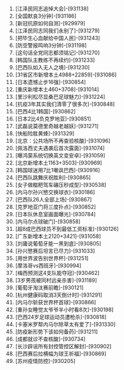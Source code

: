 
1. [江泽民同志追悼大会]-[931138]
1. [全国默哀3分钟]-[931186]
1. [新冠抗原如何自测]-[929979]
1. [江泽民同志同我们永别了]-[931279]
1. [把毕生心血献给中国人民]-[931243]
1. [防空警报鸣响3分钟]-[931198]
1. [这句话全党同志都须铭记]-[931270]
1. [韩国队主教练不再续约]-[931233]
1. [巴西队如入无人之境]-[931230]
1. [31省区市新增本土4988+22859]-[931086]
1. [日本遗憾止步16强]-[930854]
1. [重庆新增本土460+3708]-[931014]
1. [里沙利松尽显桑巴足球魅力]-[931224]
1. [抗疫3年其实我们清零了很多次]-[930848]
1. [巴西4比1韩国]-[930862]
1. [日本2比4负克罗地亚]-[930851]
1. [武磊说莫德里奇越老越妖]-[931271]
1. [快船险胜黄蜂]-[931329]
1. [北京：公共场所不再查验核酸]-[931096]
1. [佩洛西丈夫遇袭后首次露面]-[931074]
1. [曝鸿蒙系统切换英文变安卓]-[931059]
1. [北京新增本土1163+3503]-[930969]
1. [韩国球迷用7比1嘲讽巴西]-[930916]
1. [巴西队跳舞庆祝胜利]-[930865]
1. [女子做糍粑驾车碾压秒成型]-[930538]
1. [内马尔孙兴慜交换球衣]-[930186]
1. [巴西队26人全部上场]-[930867]
1. [克罗地亚门将三度扑点]-[930852]
1. [日本队休息室画面曝光]-[930784]
1. [内马尔点球破门]-[930858]
1. [超8成巴西球员不到最低工资标准]-[930126]
1. [广东新增本土2120+3421]-[931058]
1. [刘庸说葡萄牙能一黑到底]-[930805]
1. [孙兴慜赛后坦言已尽力]-[931033]
1. [用世界波告别世界杯]-[931251]
1. [摩洛哥vs西班牙]-[930994]
1. [梅西预测这4支队能夺冠]-[930462]
1. [3岁男孩被同村远亲杀害]-[931189]
1. [葡萄牙淘汰赛前瞻]-[930121]
1. [杭州健康码取消3天倒计时]-[931291]
1. [内马尔斩获世界杯首球]-[930866]
1. [重孙女睡觉太爷爷半小时看8次]-[930198]
1. [巴西24岁足球运动员遭枪杀]-[930818]
1. [卡塞米罗帮内马尔除草太有爱了]-[931330]
1. [防疫新形势下该如何备药]-[931211]
1. [成都就诊不查核酸]-[930734]
1. [长沙辟谣所有封控管控区解封]-[930902]
1. [巴西赛后拉横幅为球王祈福]-[930869]
1. [苏州疫情防控]-[930205]